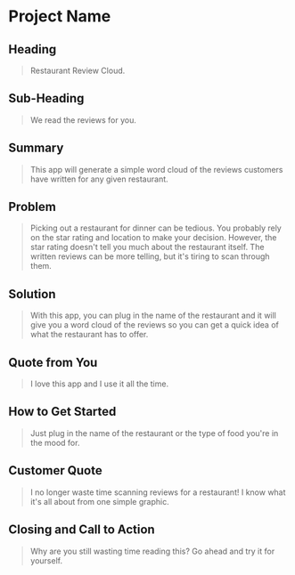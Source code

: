 # Project Name #

<!-- 
> This material was originally posted [here](http://www.quora.com/What-is-Amazons-approach-to-product-development-and-product-management). It is reproduced here for posterities sake.

There is an approach called "working backwards" that is widely used at Amazon. They work backwards from the customer, rather than starting with an idea for a product and trying to bolt customers onto it. While working backwards can be applied to any specific product decision, using this approach is especially important when developing new products or features.

For new initiatives a product manager typically starts by writing an internal press release announcing the finished product. The target audience for the press release is the new/updated product's customers, which can be retail customers or internal users of a tool or technology. Internal press releases are centered around the customer problem, how current solutions (internal or external) fail, and how the new product will blow away existing solutions.

If the benefits listed don't sound very interesting or exciting to customers, then perhaps they're not (and shouldn't be built). Instead, the product manager should keep iterating on the press release until they've come up with benefits that actually sound like benefits. Iterating on a press release is a lot less expensive than iterating on the product itself (and quicker!).

If the press release is more than a page and a half, it is probably too long. Keep it simple. 3-4 sentences for most paragraphs. Cut out the fat. Don't make it into a spec. You can accompany the press release with a FAQ that answers all of the other business or execution questions so the press release can stay focused on what the customer gets. My rule of thumb is that if the press release is hard to write, then the product is probably going to suck. Keep working at it until the outline for each paragraph flows. 

Oh, and I also like to write press-releases in what I call "Oprah-speak" for mainstream consumer products. Imagine you're sitting on Oprah's couch and have just explained the product to her, and then you listen as she explains it to her audience. That's "Oprah-speak", not "Geek-speak".

Once the project moves into development, the press release can be used as a touchstone; a guiding light. The product team can ask themselves, "Are we building what is in the press release?" If they find they're spending time building things that aren't in the press release (overbuilding), they need to ask themselves why. This keeps product development focused on achieving the customer benefits and not building extraneous stuff that takes longer to build, takes resources to maintain, and doesn't provide real customer benefit (at least not enough to warrant inclusion in the press release).
 -->
 
## Heading ##
  > Restaurant Review Cloud.

## Sub-Heading ##
  > We read the reviews for you.

## Summary ##
  >  This app will generate a simple word cloud of the reviews customers have written for any given restaurant.

## Problem ##
  > Picking out a restaurant for dinner can be tedious. You probably rely on the star rating and location to make your decision. However, the star rating doesn't tell you much about the restaurant itself. The written reviews can be more telling, but it's tiring to scan through them.

## Solution ##
  > With this app, you can plug in the name of the restaurant and it will give you a word cloud of the reviews so you can get a quick idea of what the restaurant has to offer.

## Quote from You ##
  > I love this app and I use it all the time.

## How to Get Started ##
  > Just plug in the name of the restaurant or the type of food you're in the mood for.

## Customer Quote ##
  > I no longer waste time scanning reviews for a restaurant! I know what it's all about from one simple graphic.

## Closing and Call to Action ##
  > Why are you still wasting time reading this? Go ahead and try it for yourself.
